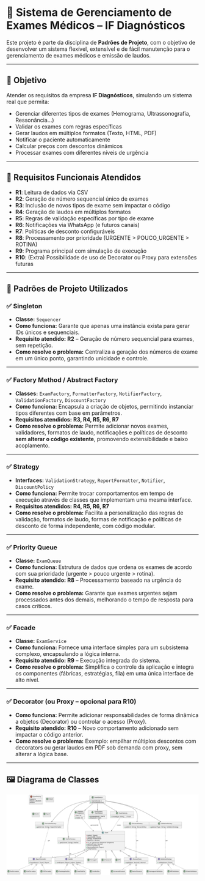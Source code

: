 
# 🧪 Sistema de Gerenciamento de Exames Médicos – IF Diagnósticos

Este projeto é parte da disciplina de **Padrões de Projeto**, com o objetivo de desenvolver um sistema flexível, extensível e de fácil manutenção para o gerenciamento de exames médicos e emissão de laudos.

---

## 📌 Objetivo

Atender os requisitos da empresa **IF Diagnósticos**, simulando um sistema real que permita:

- Gerenciar diferentes tipos de exames (Hemograma, Ultrassonografia, Ressonância...)
- Validar os exames com regras específicas
- Gerar laudos em múltiplos formatos (Texto, HTML, PDF)
- Notificar o paciente automaticamente
- Calcular preços com descontos dinâmicos
- Processar exames com diferentes níveis de urgência

---

## 📘 Requisitos Funcionais Atendidos

- **R1**: Leitura de dados via CSV  
- **R2**: Geração de número sequencial único de exames  
- **R3**: Inclusão de novos tipos de exame sem impactar o código  
- **R4**: Geração de laudos em múltiplos formatos  
- **R5**: Regras de validação específicas por tipo de exame  
- **R6**: Notificações via WhatsApp (e futuros canais)  
- **R7**: Políticas de desconto configuráveis  
- **R8**: Processamento por prioridade (URGENTE > POUCO_URGENTE > ROTINA)  
- **R9**: Programa principal com simulação de execução  
- **R10**: (Extra) Possibilidade de uso de Decorator ou Proxy para extensões futuras  

---
## 🧩 Padrões de Projeto Utilizados

### ✅ Singleton  
- **Classe:** `Sequencer`  
- **Como funciona:** Garante que apenas uma instância exista para gerar IDs únicos e sequenciais.  
- **Requisito atendido:** **R2** – Geração de número sequencial para exames, sem repetição.  
- **Como resolve o problema:** Centraliza a geração dos números de exame em um único ponto, garantindo unicidade e controle.

---

### ✅ Factory Method / Abstract Factory  
- **Classes:** `ExamFactory`, `FormatterFactory`, `NotifierFactory`, `ValidationFactory`, `DiscountFactory`  
- **Como funciona:** Encapsula a criação de objetos, permitindo instanciar tipos diferentes com base em parâmetros.  
- **Requisitos atendidos:** **R3, R4, R5, R6, R7**  
- **Como resolve o problema:** Permite adicionar novos exames, validadores, formatos de laudo, notificações e políticas de desconto **sem alterar o código existente**, promovendo extensibilidade e baixo acoplamento.

---

### ✅ Strategy  
- **Interfaces:** `ValidationStrategy`, `ReportFormatter`, `Notifier`, `DiscountPolicy`  
- **Como funciona:** Permite trocar comportamentos em tempo de execução através de classes que implementam uma mesma interface.  
- **Requisitos atendidos:** **R4, R5, R6, R7**  
- **Como resolve o problema:** Facilita a personalização das regras de validação, formatos de laudo, formas de notificação e políticas de desconto de forma independente, com código modular.

---

### ✅ Priority Queue  
- **Classe:** `ExamQueue`  
- **Como funciona:** Estrutura de dados que ordena os exames de acordo com sua prioridade (urgente > pouco urgente > rotina).  
- **Requisito atendido:** **R8** – Processamento baseado na urgência do exame.  
- **Como resolve o problema:** Garante que exames urgentes sejam processados antes dos demais, melhorando o tempo de resposta para casos críticos.

---

### ✅ Facade  
- **Classe:** `ExamService`  
- **Como funciona:** Fornece uma interface simples para um subsistema complexo, encapsulando a lógica interna.  
- **Requisito atendido:** **R9** – Execução integrada do sistema.  
- **Como resolve o problema:** Simplifica o controle da aplicação e integra os componentes (fábricas, estratégias, fila) em uma única interface de alto nível.

---

### ✅ Decorator (ou Proxy – opcional para R10)  
- **Como funciona:** Permite adicionar responsabilidades de forma dinâmica a objetos (Decorator) ou controlar o acesso (Proxy).  
- **Requisito atendido:** **R10** – Novo comportamento adicionado sem impactar o código anterior.  
- **Como resolve o problema:** Exemplo: empilhar múltiplos descontos com decorators ou gerar laudos em PDF sob demanda com proxy, sem alterar a lógica base.

---

## 🖼️ Diagrama de Classes

![Diagrama de Classes](Class_Diagram_ST_Diagnosticos.svg)

